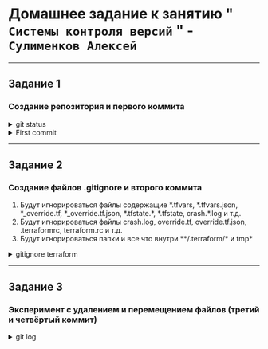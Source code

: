 # Домашнее задание к занятию " `Системы контроля версий` " - `Сулименков Алексей`

---

## Задание 1

### Создание репозитория и первого коммита

<details> <summary>git status</summary>

```git
On branch main
Your branch is up to date with 'origin/main'.

Changes not staged for commit:
(use "git add <file>..." to update what will be committed)
(use "git restore <file>..." to discard changes in working directory)
modified: README.md

no changes added to commit (use "git add" and/or "git commit -a")
```

</details>

<details> <summary>First commit</summary>

```git
git add . && git commit -am "HW-devops-netology"
[main 1304a10] HW-devops-netology
1 file changed, 25 insertions(+), 1 deletion(-)
```

</details>

---

## Задание 2

### Создание файлов .gitignore и второго коммита

1. Будут игнорироваться файлы содержащие \*.tfvars, \*.tfvars.json, \*\_override.tf, \*\_override.tf.json, \*.tfstate.\*, \*.tfstate, crash.\*.log и т.д.
2. Будут игнорироваться файлы crash.log, override.tf, override.tf.json, .terraformrc, terraform.rc и т.д.
3. Будут игнорироваться папки и все что внутри \*\*/.terraform/\* и tmp\*

<details> <summary>gitignore terraform</summary>

```git
# Local .terraform directories
**/.terraform/*

# .tfstate files
*.tfstate
*.tfstate.*

# Crash log files
crash.log
crash.*.log

# Exclude all .tfvars files, which are likely to contain sensitive data, such as
# password, private keys, and other secrets. These should not be part of version
# control as they are data points which are potentially sensitive and subject
# to change depending on the environment.
*.tfvars
*.tfvars.json

# Ignore override files as they are usually used to override resources locally and so
# are not checked in
override.tf
override.tf.json
*_override.tf
*_override.tf.json

# Ignore transient lock info files created by terraform apply
.terraform.tfstate.lock.info

# Include override files you do wish to add to version control using negated pattern
# !example_override.tf

# Include tfplan files to ignore the plan output of command: terraform plan -out=tfplan
# example: *tfplan*

# Ignore CLI configuration files
.terraformrc
terraform.rc
tmp*
.terraform.lock*
```

 </details>

---

## Задание 3

### Эксперимент с удалением и перемещением файлов (третий и четвёртый коммит)

<details> <summary>git log</summary>

```git
commit 1dc077e6e35e13325927e3c4177328c7a4cd7374 (HEAD -> main, origin/main, origin/HEAD)
Author: biparasite <biparasite@gmail.com>
Date:   Sat Mar 29 13:59:15 2025 +0300

    Moved and deleted

commit 7db205c96061a00a2d6680df9f6437471b0f7480
Author: biparasite <biparasite@gmail.com>
Date: Sat Mar 29 13:55:44 2025 +0300

    Prepare to delete and move

commit 171b5528d98cb8a988ba63f5cc051ed49d441375
Author: biparasite <biparasite@gmail.com>
Date: Sat Mar 29 13:52:30 2025 +0300

    gitignore

commit 6ab32165ad299fae59259dec04615400360ff8f6
Author: biparasite <biparasite@gmail.com>
Date: Sat Mar 29 13:17:32 2025 +0300

    HW-devops-netology

commit 733b13131cca34f2d2b1151aa14aca762d20c508
Author: biparasite <biparasite@gmail.com>
Date: Sat Mar 29 13:15:45 2025 +0300

    HW-devops-netology

commit 1304a10c2f701fab38eeeb0e00cd59207b986a9b
Author: biparasite <biparasite@gmail.com>
Date: Sat Mar 29 13:13:06 2025 +0300

    HW-devops-netology

commit a45c848e513f41fab63a0a834c40dc4e299e0040
Author: biparasite <117280737+biparasite@users.noreply.github.com>
Date: Sat Mar 29 12:51:31 2025 +0300

    Initial commit

```

 </details>
